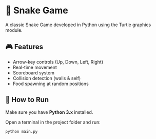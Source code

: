 # 🐍 Snake Game

A classic Snake Game developed in Python using the Turtle graphics module.

## 🎮 Features

- Arrow-key controls (Up, Down, Left, Right)
- Real-time movement
- Scoreboard system
- Collision detection (walls & self)
- Food spawning at random positions

## 🚀 How to Run

Make sure you have **Python 3.x** installed.

Open a terminal in the project folder and run:

```bash
python main.py
